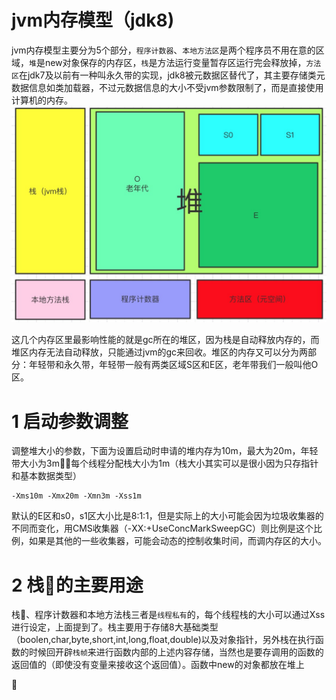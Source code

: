 # jvm内存模型（jdk8)
jvm内存模型主要分为5个部分，`程序计数器`、`本地方法区`是两个程序员不用在意的区域，`堆`是new对象保存的内存区，`栈`是方法运行变量暂存区运行完会释放掉，`方法区`在jdk7及以前有一种叫永久带的实现，jdk8被元数据区替代了，其主要存储类元数据信息如类加载器，不过元数据信息的大小不受jvm参数限制了，而是直接使用计算机的内存。
![image](img/jvmmem.jpg)

这几个内存区里最影响性能的就是gc所在的堆区，因为栈是自动释放内存的，而堆区内存无法自动释放，只能通过jvm的gc来回收。堆区的内存又可以分为两部分：年轻带和永久带，年轻带一般有两类区域S区和E区，老年带我们一般叫他O区。


# 1 启动参数调整
调整堆大小的参数，下面为设置启动时申请的堆内存为10m，最大为20m，年轻带大小为3m，每个线程分配栈大小为1m（栈大小其实可以是很小因为只存指针和基本数据类型）
```
-Xms10m -Xmx20m -Xmn3m -Xss1m
```
默认的E区和s0，s1区大小比是8:1:1，但是实际上的大小可能会因为垃圾收集器的不同而变化，用CMS收集器（-XX:+UseConcMarkSweepGC）则比例是这个比例，如果是其他的一些收集器，可能会动态的控制收集时间，而调内存区的大小。
# 2 栈的主要用途
栈、程序计数器和本地方法栈三者是`线程私有`的，每个线程栈的大小可以通过Xss进行设定，上面提到了。栈主要用于存储8大基础类型（boolen,char,byte,short,int,long,float,double)以及对象指针，另外栈在执行函数的时候回开辟`栈帧`来进行函数内部的上述内容存储，当然也是要存调用的函数的返回值的（即使没有变量来接收这个返回值）。函数中new的对象都放在堆上



